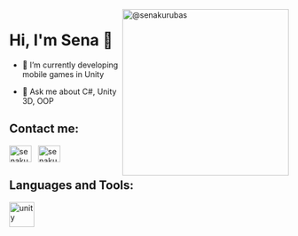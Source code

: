 <img align="right" src="https://user-images.githubusercontent.com/109519598/213156610-d561b5b0-3f63-40a2-801e-ed91c090794d.gif" alt="@senakurubas" height="300" width="300" />
<h1 align="left">Hi, I'm Sena 👋 </h1>


- 🌱 I’m currently developing mobile games in Unity

- 💬 Ask me about C#, Unity 3D, OOP

<h2 align="left">Contact me:</h2>
<p align="left">
<a href="mailto:senakurubas@hotmail.com" target="blank"><img align="center" src="https://user-images.githubusercontent.com/5141132/50740364-7ea80880-1217-11e9-8faf-2348e31beedd.png" alt="senakurubas" height="30" width="40" /></a>  &nbsp;  <a href="https://www.linkedin.com/in/senakurubas/" target="blank"><img align="center" src="https://raw.githubusercontent.com/rahuldkjain/github-profile-readme-generator/master/src/images/icons/Social/linked-in-alt.svg" alt="senakurubas/" height="30" width="40" /></a>
</p>


<h2 align="left">Languages and Tools:</h2>
<p align="left"> 
  <a href="https://unity.com" target="_blank" rel="noreferrer"> <img src="https://user-images.githubusercontent.com/109519598/213160443-c888b4b4-3e84-40f2-88f5-27a8af1cbad5.png" alt="unity" width="45" height="45"/> </a>
